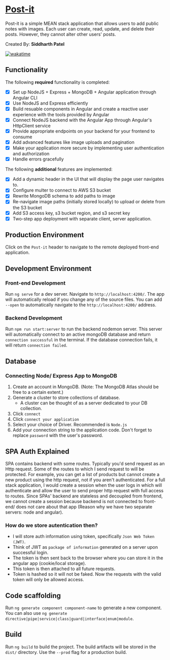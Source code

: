 # [Post-it](https://post-it-frontend.herokuapp.com/)

Post-it is a simple MEAN stack application that allows users to add public notes with images. Each user can create, read, update, and delete their posts. However, they cannot alter other users' posts.

Created By: <b> Siddharth Patel </b>

[![wakatime](https://wakatime.com/badge/user/1b6035ce-66c3-490e-bccd-740880a46a30/project/cdb977e1-2f3c-4ac7-b6cf-f1c5a8dfe6a4.svg)](https://wakatime.com/badge/user/1b6035ce-66c3-490e-bccd-740880a46a30/project/cdb977e1-2f3c-4ac7-b6cf-f1c5a8dfe6a4)

## Functionality

The following <b>required</b> functionality is completed:

- [x] Set up NodeJS + Express + MongoDB + Angular application through Angular CLI
- [x] Use NodeJS and Express efficiently
- [x] Build resuable components in Angular and create a reactive user experience with the tools provided by Angular
- [x] Connect NodeJS backend with the Angular App through Angular's HttpClient service
- [x] Provide appropriate endpoints on your backend for your frontend to consume
- [x] Add advanced features like image uploads and pagination
- [x] Make your application more secure by implementing user authentication and authorization
- [x] Handle errors gracefully

The following <b>additional</b> features are implemented:

- [x] Add a dynamic header in the UI that will display the page user navigates to.
- [x] Configure multer to connect to AWS S3 bucket
- [x] Rewrite MongoDB schema to add paths to image
- [x] Re-navigate image paths (initially stored locally) to upload or delete from the S3 bucket
- [x] Add S3 access key, s3 bucket region, and s3 secret key
- [x] Two-step app deployment with separate client, server application.

## Production Environment

Click on the `Post-it` header to navigate to the remote deployed front-end application.

## Development Environment

### Front-end Development

Run `ng serve` for a dev server. Navigate to `http://localhost:4200/`. The app will automatically reload if you change any of the source files.
You can add `--open` to automatically navigate to the `http://localhost:4200/` address.

### Backend Development

Run `npm run start:server` to run the backend nodemon server.
This server will automatically connect to an active mongoDB database and return `connection successful` in the terminal.
If the database connection fails, it will return `connection failed`.

## Database

### Connecting Node/ Express App to MongoDB

1. Create an account in MongoDB. (Note: The MongoDB Atlas should be free to a certain extent.)
2. Generate a cluster to store collections of database.
   - A cluster can be thought of as a server dedicated to your DB collection.
3. Click `connect`
4. Click `connect your application`
5. Select your choice of Driver. Recommended is `Node.js`
6. Add your connection string to the application code. Don't forget to replace `password` with the user's password.

## SPA Auth Explained

SPA contains backend with some routes. Typically you'd send request as an Http request. Some of the routes to which I send request to will be protected. For example, you can get a list of products but cannot create a new product using the http request, not if you aren't authenticated. For a full stack application, I would create a session when the user logs in which will authenticate and allow the user to send proper http request with full access to routes. Since SPAs' backend are stateless and decoupled from frontend, we cannot create a session because backend is not connected to front-end/ does not care about that app (Reason why we have two separate servers: node and angular).

### How do we store autentication then?

- I will store auth information using token, specifically `Json Web Token (JWT)`.
- Think of JWT as `package of information` generated on a server upon successful login.
- The token is then sent back to the browser where you can store it in the angular app (cookie/local storage).
- This token is then attached to all future requests.
- Token is hashed so it will not be faked. Now the requests with the valid token will only be allowed access.

## Code scaffolding

Run `ng generate component component-name` to generate a new component. You can also use `ng generate directive|pipe|service|class|guard|interface|enum|module`.

## Build

Run `ng build` to build the project. The build artifacts will be stored in the `dist/` directory. Use the `--prod` flag for a production build.
